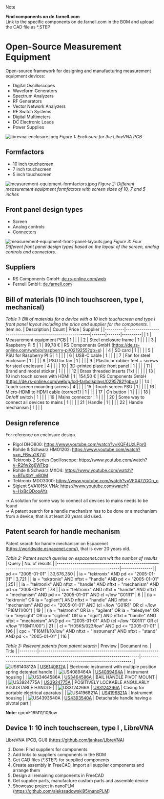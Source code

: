 > [!NOTE]
> **Find components on de.farnell.com** <br>
> Link to the specific components on de.farnell.com in the BOM and upload the CAD file as *.STEP

# Open-Source Measurement Equipment
Open-source framework for designing and manufacturing measurement equipment devices:
- Digital Oscilloscopes
- Waveform Generators
- Spectrum Analyzers
- RF Generators
- Vector Network Analyzers
- RF Switch Systems
- Digital Multimeters
- DC Electronic Loads
- Power Supplies

![librevna-enclosure.jpeg](librevna-enclosure.jpeg)
*Figure 1: Enclosure for the LibreVNA PCB*


## Formfactors
- 10 inch touchscreen
- 7 inch touchscreen
- 5 inch touchscreen

![measurement-equipment-formfactors.jpeg](measurement-equipment-formfactors.jpeg)
*Figure 2: Different measurement equipment formfactors with screen sizes of 10, 7 and 5 inches*


## Front panel design types
- Screen
- Analog controls
- Connectors

![measurement-equipment-front-panel-layouts.jpeg](measurement-equipment-front-panel-layouts.jpeg)
*Figure 3: Four Different front panel design types based on the layout of the screen, analog controls and connectors.*


## Suppliers
- RS Components GmbH: [de.rs-online.com/web](de.rs-online.com/web)
- Fernell GmbH: [de.farnell.com](de.farnell.com)

## Bill of materials (10 inch touchscreen, type I, mechanical)
*Table 1: Bill of materials for a device with a 10 inch touchscreen and type I front panel layout including the price and supplier for the components.*
| Item no. | Description                                                | Count | Price | Supplier |
|----------|------------------------------------------------------------|-------|-------|----------|
| 1  | Measurement equipment PCB                                  |   1   |       |          |
| 2  | Steel enclosure frame                                      |   1   |       |          |
| 3  | Raspberry PI 5                                             |   1   |    99,78 €     |    RS Components GmbH (https://de.rs-online.com/web/p/raspberry-pi/0219255?gb=s)      |
| 4  | SD card                                                    |   1   |       |          |
| 5  | PSU for Raspberry PI 5                                     |   1   |     |         |
| 6  | USB-C cable                                                |   1   |       |          |
| 7  | Fan for steel enclosure                                    |   1   |       |          |
| 8  | PSU for fan                                                |   1   |       |          |
| 9  | Plastic or rubber feet + screws for steel enclosure        |   4   |       |          |
| 10 | 3D-printed plastic front panel                             |   1   |       |          |
| 11 | Brand and model sticker                                    |   1   |       |          |
| 12 | Brass threaded inserts (?x)                                |       |       |          |
| 13 | 10 inch touch screen with HDMI                             |   1   |   154,50 €   |     RS Components GmbH (https://de.rs-online.com/web/p/lcd-farbdisplays/0295782?gb=s)     |
| 14 | Touch screen mounting screws                               |   4   |       |          |
| 15 | Touch screen PSU                                           |   1   |       |          |
| 16 | Micro-HDMI to HDMI cable (correct?)                        |   1   |       |          |
| 17 | On button                                                  |   1   |       |          |
| 18 | On/off switch                                              |   1   |       |          |
| 19 | Mains connector                                            |   1   |       |          |
| 20 | Some way to connect all devices to mains                   |   1   |       |          |
| 21 | Handle                                                     |   1   |       |          |
| 22 | Handle mechanism                                           |   1   |       |          |


## Design reference
For reference on enclosure design.
- Rigol DHO800: https://www.youtube.com/watch?v=KQF4UzLPpr0
- Rohde & Schwarz HMO1202: https://www.youtube.com/watch?v=q_FBwu2K7j0
- Tektronix 2 Series Oscilloscope: https://www.youtube.com/watch?v=R2fw2g6WFbg
- Rohde & Schwarz MXO4: https://www.youtube.com/watch?v=BTuXbY_nBOM
- Tektronix MDO3000: https://www.youtube.com/watch?v=VFX47ZGOn_o
- Siglent SVA1015X VNA: https://www.youtube.com/watch?v=HxBcQDooAYs

-> A solution for some way to connect all devices to mains needs to be found<br>
-> A patent search for a handle mechanism has to be done or a mechanism from a device, that is at least 20 years old used.

## Patent search for handle mechanism
Patent search for handle mechanism on Espacenet (https://worldwide.espacenet.com/), that is over 20 years old.

*Table 2: Patent search queries on espacenet.com wit the number of results*
| Query                                                                                                        | No. of results |
|--------------------------------------------------------------------------------------------------------------|----------------|
| pd <= "2005-01-01"                                                                                           | 33,676,350     |
| ia = "tektronix" AND pd <= "2005-01-01"                                                                      | 3,721          |
| ia = "tektronix" AND nftxt = "handle" AND pd <= "2005-01-01"                                                 | 251            |
| ia = "tektronix" AND nftxt = "handle" AND nftxt = "mechanism" AND pd <= "2005-01-01"                         | 78             |
| ia = "tektronix" AND nftxt = "handle" AND nftxt = "mechanism" AND pd <= "2005-01-01" AND cl =/low "G01R1"    | 6             |
| (ia = "tektronix" OR ia = "agilent") AND nftxt = "handle" AND nftxt = "mechanism" AND pd <= "2005-01-01" AND (cl =/low "G01R1" OR cl =/low "F16M11/00")    | 19             |
| (ia = "tektronix" OR ia = "agilent" OR ia = "teledyne" OR ia = "keysight" OR ia = "sigilent" OR ia = "rigol") AND nftxt = "handle" AND nftxt = "mechanism" AND pd <= "2005-01-01" AND (cl =/low "G01R1" OR cl =/low "F16M11/00")    | 21             |
| cl = "H05K5/023/low" AND pd <= "2005-01-01"    | 196             |
| cpc = "F16M11/10/low" AND nftxt = "instrument" AND nftxt = "stand" AND pd <= "2005-01-01"    | 116             |



*Table 3: Relevant patents from patent search*
| Preview | Document no.                                                                                                                    | Title                                                                   |
|---------|---------------------------------------------------------------------------------------------------------------------------------|-------------------------------------------------------------------------|
| ![US6140812A](US6140812A.png) | [US6140812A](https://worldwide.espacenet.com/patent/search/family/022275362/publication/US6000097A?q=pn%3DUS6000097A)           | Electronic instrument with multiple position spring detented handle     |
| ![US4089464A](US4089464A.png) | [US4089464A](https://worldwide.espacenet.com/patent/search/family/024926023/publication/US4089464A?q=pn%3DUS4089464A)           | Instrument housing     |
| ![US3464586A](US3464586A.png) | [US3464586A](https://worldwide.espacenet.com/patent/search/family/025103197/publication/US3464586A?q=US3464586A)           | BAIL HANDLE PIVOT MOUNT     |
| ![US3924775A](US3924775A.png) | [US3924775A](https://worldwide.espacenet.com/patent/search/family/023445693/publication/US3924775A?q=US3924775A)           | POSITIVELY LOCKABLE ANGULARLY ADJUSTABLE HANDLE     |
| ![US3124266A](US3124266A.png) | [US3124266A](https://worldwide.espacenet.com/patent/search/family/003453724/publication/US3124266A?q=US3124266A)           | Casing for portable electrical aparatus     |
| ![US4196821A](US4196821A.png) | [US4196821A](https://worldwide.espacenet.com/patent/search/family/027111658/publication/US4196821A?q=US4196821A)           | Instrument housing     |
| ![US4393540A](US4393540A.png) | [US4393540A](https://worldwide.espacenet.com/patent/search/family/014271265/publication/US4393540A?q=US4393540A)           | Detachable handle having a pivotal part     |



**Note**: cpc=F16M11/10/low

## Device 1: 10 inch touchscreen, type I , LibreVNA
LibreVNA (PCB, GUI) (https://github.com/jankae/LibreVNA)

1. Done: Find suppliers for components
2. Add links to suppliers components in the BOM
3. Get CAD files (*.STEP) for supplied components
4. Create assembly in FreeCAD, import all supplier components and arrange them
5. Design all remaining components in FreeCAD
6. Get supplier parts, manufacture custom parts and assemble device
7. Showcase project in nanoPLM (https://github.com/alekssadowski95/nanoPLM)
